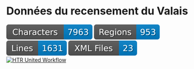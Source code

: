 # Données du recensement du Valais


![characters badge](badges/characters.svg) ![regions badge](badges/regions.svg) ![lines badge](badges/lines.svg) ![files badge](badges/files.svg) [![HTR United Workflow](https://github.com/PonteIneptique/valais-recensement/actions/workflows/htr-united-workflow.yml/badge.svg)](https://github.com/PonteIneptique/valais-recensement/actions/workflows/htr-united-workflow.yml)

